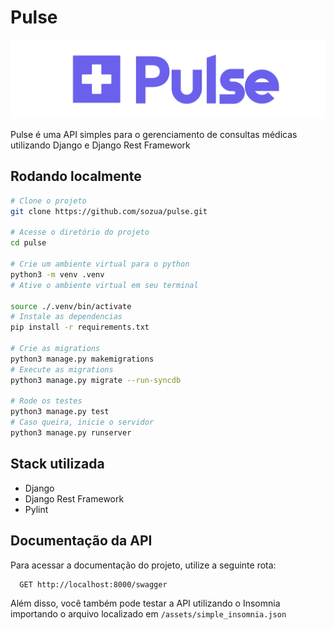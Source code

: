 
# Pulse

![App Screenshot](/assets/logo.png)

Pulse é uma API simples para o gerenciamento de consultas médicas utilizando Django e Django Rest Framework


## Rodando localmente

```bash
# Clone o projeto
git clone https://github.com/sozua/pulse.git

# Acesse o diretório do projeto
cd pulse

# Crie um ambiente virtual para o python
python3 -m venv .venv
# Ative o ambiente virtual em seu terminal

source ./.venv/bin/activate
# Instale as dependencias
pip install -r requirements.txt

# Crie as migrations
python3 manage.py makemigrations
# Execute as migrations
python3 manage.py migrate --run-syncdb

# Rode os testes
python3 manage.py test
# Caso queira, inicie o servidor
python3 manage.py runserver
```
## Stack utilizada

- Django
- Django Rest Framework
- Pylint


## Documentação da API
Para acessar a documentação do projeto,  utilize a seguinte rota:
```http
  GET http://localhost:8000/swagger
```

Além disso, você também pode testar a API utilizando o Insomnia importando o arquivo localizado em `/assets/simple_insomnia.json`